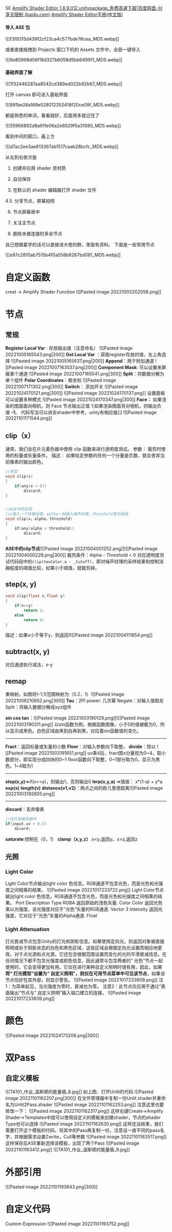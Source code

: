 SE
[Amplify Shader Editor 1.8.9.012.unitypackage_免费高速下载|百度网盘-分享无限制 (baidu.com)](https://pan.baidu.com/s/1xEPdaZxlO5tgyJV6iJm1qA?pwd=ea6y)
[Amplify Shader Editor手册(中文版)](https://blog.csdn.net/DebuggerPrisonBreak/article/details/85863719?csdn_share_tail=%7B%22type%22%3A%22blog%22%2C%22rType%22%3A%22article%22%2C%22rId%22%3A%2285863719%22%2C%22source%22%3A%22weixin_45532761%22%7D)
#### 导入 ASE 包

![[f3f9315d439f2cf23ca4c577bde76cea_MD5.webp]]

或者直接拖拽到 Projects 窗口下的的 Assets 文件中，全部一键导入

![[6e80998d06f18d327b6058d5bb649911_MD5.webp]]

#### 基础界面了解

![[1f32446287aa8542cd389ed022b92b67_MD5.webp]]

打开 canvas 即可进入基础界面

![[891be26a168e528012352418f20ce08f_MD5.webp]]

都是熟悉的单词，看看就好，后面用多就记住了

![[55966892d8a91fe06a2e8529f5a31080_MD5.webp]]

看到中间的窗口，最上方

![[d7ac2ee3ae813367ab1517caab28bcfc_MD5.webp]]

从左到右依次是

1. 创建并应用 shader 至材质

2. 自动保存

3. 在默认的 shader 编辑器打开 shader 文件

4.5. 分享节点，屏幕拍照

6. 节点屏幕居中

7. 关注主节点

8. 删除未被连接的多余节点

自己想跟着学的话可以直接进大佬的群，里面有资料。
下面是一些常用节点

![[e87c2810ab7515b4f0a558b8267bd081_MD5.webp]]
# 自定义函数
creat -> Amplify Shader Function
![[Pasted image 20221003202058.png]]

# 节点
## 常规
**Register Local Var** : 存放输出值（注意命名）
![[Pasted image 20221005165543.png|200]]
**Get Local Var** ：获取register存放的值，左上角选择
![[Pasted image 20221005165637.png|200]]
**Append**：用于附加通道
![[Pasted image 20221007163537.png|200]]
**Component Mask**: 可以设置来屏蔽某个通道
![[Pasted image 20221007165041.png|300]]
**Split**：将数据分解为单个组件
**Polar Coordinates**：极坐标
![[Pasted image 20221007171302.png|300]]
**Switch**： 添加开关
![[Pasted image 20221024170121.png|300]]
![[Pasted image 20221024170137.png]]
设置面板可以设置多种模式
![[Pasted image 20221024170347.png|300]]
**Face：** 如果渲染的图面面向相机，则 Face 节点输出正值 1;如果渲染图面背对相机，则输出负值 **-1**。
代码写法可以进去shader中参考，unity有相应接口
![[Pasted image 20221101171544.png]]
## clip（x）
通常，我们会在片元着色器中使用 clip 函数来进行透明度测试。
参数： 裁剪时使用的标量或矢量条件。
描述： 如果给定参数的任何一个分量是负数，就会舍弃当前像素的输出颜色。

```c
//原型
void clip(x)
{
	if(any(x < 0))
		discard;
}


//ASE中的实现
//x输入一个背景纹理，aplha一般输入噪声纹理，threshold意为阈值
void clip(x，alpha，threshold)
{
	if(any(alpha < threshold))
		discard;
}
```

**ASE中的clip节点**![[Pasted image 20221004001252.png]]![[Pasted image 20221004000228.png|300]]
裁剪条件：Alpha - Threshold < 0
对应透明度测试代码段中的`clip(texColor.a - _Cutoff)`，即对噪声纹理的采样结果和控制消融程度的阈值比较，如果小于阈值，就裁剪掉。
## step(x, y)
```c
void clip(float x,float y)
{
	if(x<=y)
		return 1;
	else
		return 0;
}
```
描述：如果x小于等于y，则返回1![[Pasted image 20221004111854.png]]
## subtract(x, y)
对应通道执行减法，x-y
## remap
重映射，如图将(-1,1)范围映射为（0.2，1）![[Pasted image 20221006210852.png|300]]
**Tau**：2PI
power: 几次幂
Negate：对输入值取反
Split：将输入数据分解成xyz组件

**sin cos tan**：![[Pasted image 20221003190129.png]]![[Pasted image 20221003190311.png]]
以sin函数为例，根据函数图像，小于0的值被截为0，所以显示成黑色。白色区域由黑到白再到黑，对应着sin函数值的变化。

---
**Fract**：返回标量或矢量的小数
**Floor**：对输入参数向下取整。
**divide**：除以
![[Pasted image 20221003191651.png]]
uv乘4后，fract图x分量视为0~4，取小数部分，即实现分成四块的0~1
floor函数向下取整，0~1部分取为0，显示为黑色。1~4取为1

---

**step(x,y)**=>if(x<=y)，则输出1，否则输出0
**lerp(x,y,a)** =>插值： x*(1-a) + y*a
**exp(x)**
**length(v)**
**distance(v1,v2)**：两点之间的欧几里德距离![[Pasted image 20221003192605.png]]

---

**discard**：丢弃像素
```c
//在片段着色器中
if(input.uv > 0.5)
	dicard;
```
**saturate**:控制在（0，1）
**clamp（x,y,z）**:x<y,返回y。x>z,返回z
##  光照
### Light Color
Light Color节点输出light color 色信息。RGB通道不包含光色，而是光色和光强度之间相乘的结果。
![[Pasted image 20221017233722.png]]
Light Color节点输出light color 色信息。RGB通道不包含光色，而是光色和光强度之间相乘的结果。
Port	Description	Type
RGBA	返回原始的浅色矢量.	Color
Color	返回光色乘以光强度，该光强度对应于“光色”矢量的RGB通道.	Vector 3
Intensity	返回光强度，它对应于“光色”矢量的Alpha通道.	Float
### Light Attenuation
灯光衰减节点包含Unity的灯光和阴影信息。如果使用定向光，则返回对象被直接照明或处于阴影状态的白色和黑色区域，这些区域会根据定向光设置而相应地更改。对于点光源和点光源，它还包含根据范围设置而变化的光的平滑衰减信息。在任何情况下都不包含光强度或颜色信息，因此通常与包含两者的“ 光色”节点一起使用时，它会变得更加有用。它仅在进行某种自定义照明时很有用，因此，如果**将“ 灯光模型”设置为“ 自定义照明”，则仅在可用节点菜单中可见该节点**，如果该节点恰好在其外部，则显示警告。
![[Pasted image 20221017233909.png]]
注1：为简单起见，当光强度为零时，衰减也为零。
注意2：此节点仅应用于通过“表面输出”节点与“ 自定义照明”输入端口建立的连接。
![[Pasted image 20221017233839.png]]
# 颜色
![[Pasted image 20221024173206.png|300]]

# 双Pass
## 自定义模板
![[TA101_作业_温斯顿的能量盾_8.jpg]]
如上图，打开Unlit的代码
![[Pasted image 20221101162207.png|300]]
在文件管理器中复制一份Unlit.shader并重命名为Unlit2Pass.shader
![[Pasted image 20221101162253.png]]
注意这里也要修改一下：
![[Pasted image 20221101162317.png]]
这样右键Create->Amplify Shader->Templates中就可以使用自定义的模板来创建shader，节点的shader Type也可以选择
![[Pasted image 20221101162630.png]]
这样还没结束，我们需要打开这个模板的代码，将其中的Pass再复制一份，注意设一直不同的pass名字，并根据需求设置Zwrite，Cull等参数
![[Pasted image 20221101163517.png]]
这样保存后ASE重新选择该模板，出现了两个Pass
![[Pasted image 20221101163412.png]]
![[TA101_作业_温斯顿的能量盾_9.jpg]]
# 外部引用
![[Pasted image 20221101193643.png|300]]
# 自定义代码
Custom Expression
![[Pasted image 20221101193752.png]]